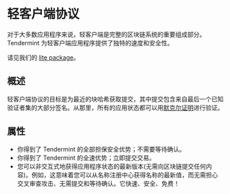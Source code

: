 # 轻客户端协议

对于大多数应用程序来说，轻客户端是完整的区块链系统的重要组成部分。Tendermint 为轻客户端应用程序提供了独特的速度和安全性。

请见我们的 [lite package](https://godoc.org/github.com/tendermint/tendermint/lite)。

## 概述

轻客户端协议的目标是为最近的块哈希获取提交，其中提交包含来自最后一个已知验证者集的大部分签名。从那里，所有的应用状态都可以用[默克尔证明](../spec/blockchain/encoding.md#iavl-tree)进行验证。

## 属性

- 你得到了 Tendermint 的全部担保安全优势；不需要等待确认。
- 你得到了 Tendermint 的全速优势；立即提交交易。
- 您可以非交互式地获得应用程序状态的最新版本(无需向区块链提交任何内容)。例如，这意味着您可以从名称注册中心获得名称的最新值，而无需担心交叉审查攻击、无需提交和等待确认。它快速、安全、免费！
